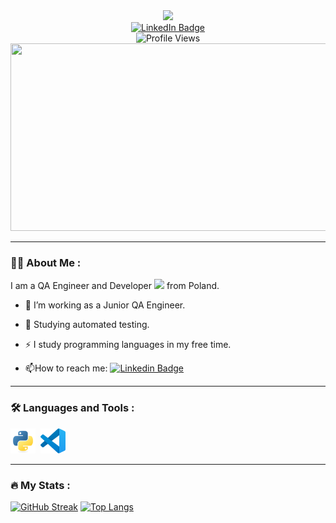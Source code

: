 <div id="header" align="center">
  <img src="https://media.giphy.com/media/M9gbBd9nbDrOTu1Mqx/giphy.gif" width="100"/>

  <div>
    <a href="https://www.linkedin.com/in/dzmitry-yaromin-10a92a326">
      <img src="https://img.shields.io/badge/LinkedIn-blue?style=for-the-badge&logo=linkedin&logoColor=white" alt="LinkedIn Badge"/> 
    </a>
  </div>

  <div>
    <img src="https://komarev.com/ghpvc/?username=dzmitry-yaromin&style=flat-square&color=blue" alt="Profile Views"/>
  </div>
</div>

<div align="center">
  <img src="https://media.giphy.com/media/dWesBcTLavkZuG35MI/giphy.gif" width="600" height="300"/>
</div>

---
### :man_technologist: About Me :
I am a  QA Engineer and Developer 
<img src="https://media.giphy.com/media/WUlplcMpOCEmTGBtBW/giphy.gif" width="30"> from Poland.
- :telescope: I’m working as a Junior QA Engineer.

- :seedling: Studying automated testing.

- :zap:  I study programming languages in my free time.

- :mailbox:How to reach me: [![Linkedin Badge](https://img.shields.io/badge/-Linkedid-blue?style=flat&logo=Linkedin&logoColor=white)](www.linkedin.com/in/dzmitry-yaromin-10a92a326)

 ---
### :hammer_and_wrench: Languages and Tools :
<div>
 <img src="https://github.com/devicons/devicon/blob/master/icons/python/python-original.svg"title="Python" alt="Python" width="40" height="40"/>&nbsp;
  <img src="https://github.com/devicons/devicon/blob/master/icons/vscode/vscode-original.svg"title="VSCode" alt="VSCode" width="40" height="40"/>&nbsp;
</div>

---
### 🔥 My Stats :

[![GitHub Streak](https://streak-stats.demolab.com?user=jexqud-7qexci-dyzTad&theme=dark&exclude_days=Fri%2CSat)](https://git.io/streak-stats)
[![Top Langs](https://github-readme-stats.vercel.app/api/top-langs/?username=jexqud-7qexci-dyzTad&layout=compact&theme=vision-friendly-dark)](https://github.com/anuraghazra/github-readme-stats)

<!--
**jexqud-7qexci-dyzTad/jexqud-7qexci-dyzTad** is a ✨ _special_ ✨ repository because its `README.md` (this file) appears on your GitHub profile.

Here are some ideas to get you started:

- 🔭 I’m currently working on ...
- 🌱 I’m currently learning ...
- 👯 I’m looking to collaborate on ...
- 🤔 I’m looking for help with ...
- 💬 Ask me about ...
- 📫 How to reach me: ...
- 😄 Pronouns: ...
- ⚡ Fun fact: ...
-->
